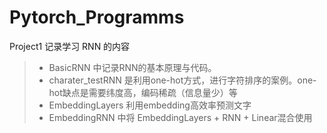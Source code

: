# Pytorch_Programms
Project1 记录学习 RNN 的内容
> - BasicRNN 中记录RNN的基本原理与代码。
> - charater_testRNN 是利用one-hot方式，进行字符排序的案例。one-hot缺点是需要纬度高，编码稀疏（信息量少）等
> - EmbeddingLayers 利用embedding高效率预测文字
> - EmbeddingRNN 中将 EmbeddingLayers + RNN + Linear混合使用